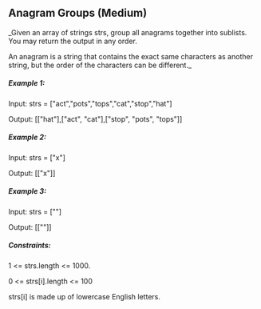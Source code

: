 ## Anagram Groups (Medium)

_Given an array of strings strs, group all anagrams together into sublists. You may return the output in any order.

An anagram is a string that contains the exact same characters as another string, but the order of the characters can be different._

##### ****Example 1:****

Input: strs = ["act","pots","tops","cat","stop","hat"]

Output: [["hat"],["act", "cat"],["stop", "pots", "tops"]]


##### **Example** 2:

Input: strs = ["x"]

Output: [["x"]]


##### **Example** 3:

Input: strs = [""]

Output: [[""]]


##### **Constraints**:


1 <= strs.length <= 1000.

0 <= strs[i].length <= 100

strs[i] is made up of lowercase English letters.